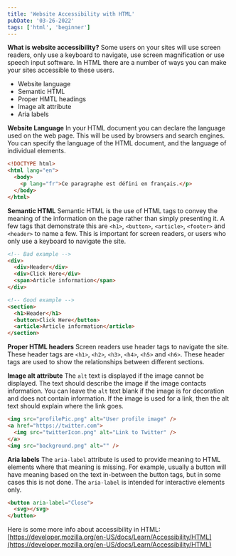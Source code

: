 ```yaml
---
title: 'Website Accessibility with HTML'
pubDate: '03-26-2022'
tags: ['html', 'beginner']
---
```


**What is website accessibility?**
Some users on your sites will use screen readers, only use a keyboard to navigate, use screen magnification or use speech input software. In HTML there are a number of ways you can make your sites accessible to these users.

- Website language
- Semantic HTML
- Proper HMTL headings
- Image alt attribute
- Aria labels

**Website Language**
In your HTML document you can declare the language used on the web page. This will be used by browsers and search engines. You can specify the language of the HTML document, and the language of individual elements.

```html
<!DOCTYPE html>
<html lang="en">
  <body>
    <p lang="fr">Ce paragraphe est défini en français.</p>
  </body>
</html>
```

**Semantic HTML**
Semantic HTML is the use of HTML tags to convey the meaning of the information on the page rather than simply presenting it. A few tags that demonstrate this are `<h1>`, `<button>`, `<article>`, `<footer>` and `<header>` to name a few. This is important for screen readers, or users who only use a keyboard to navigate the site.

```html
<!-- Bad example -->
<div>
  <div>Header</div>
  <div>Click Here</div>
  <span>Article information</span>
</div>

<!-- Good example -->
<section>
  <h1>Header</h1>
  <button>Click Here</button>
  <article>Article information</article>
</section>
```

**Proper HTML headers**
Screen readers use header tags to navigate the site. These header tags are `<h1>`, `<h2>`, `<h3>`, `<h4>`, `<h5>` and `<h6>`. These header tags are used to show the relationships between different sections.

**Image alt attribute**
The `alt` text is displayed if the image cannot be displayed. The text should describe the image if the image contacts information. You can leave the `alt` text blank if the image is for decoration and does not contain information. If the image is used for a link, then the alt text should explain where the link goes.

```html
<img src="profilePic.png" alt="User profile image" />
<a href="https://twitter.com">
  <img src="twitterIcon.png" alt="Link to Twitter" />
</a>
<img src="background.png" alt="" />
```

**Aria labels**
The `aria-label` attribute is used to provide meaning to HTML elements where that meaning is missing. For example, usually a button will have meaning based on the text in-between the button tags, but in some cases this is not done. The `aria-label` is intended for interactive elements only.

```html
<button aria-label="Close">
  <svg></svg>
</button>
```

Here is some more info about accessibility in HTML: [https://developer.mozilla.org/en-US/docs/Learn/Accessibility/HTML](https://developer.mozilla.org/en-US/docs/Learn/Accessibility/HTML)
